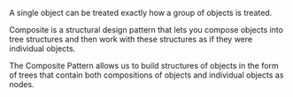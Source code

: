A single object can be treated exactly how a group of objects is treated.

Composite is a structural design pattern that lets you compose objects into tree
structures and then work with these structures as if they were individual objects.

The Composite Pattern allows us to build structures of objects in the form of trees
that contain both compositions of objects and individual objects as nodes.
